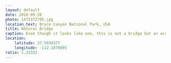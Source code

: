 ```yaml
---
layout: default
date: 2016-09-28
photo: 1475372795.jpg
location_text: Bryce Canyon National Park, USA
title: Natural Bridge
caption: Even though it looks like one, this is not a bridge but an arch. The hole wasn't there in the beginning and has been curved by water and ice during the last million years. It is also undefined when, but the arch will collapse one day.
location:
    latitude: 37.5930377
    longitude: -112.1870895
ratio: 1.33333
---
```

